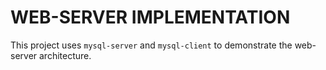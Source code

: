 # WEB-SERVER IMPLEMENTATION
This project uses `mysql-server` and `mysql-client` to demonstrate the web-server architecture.
